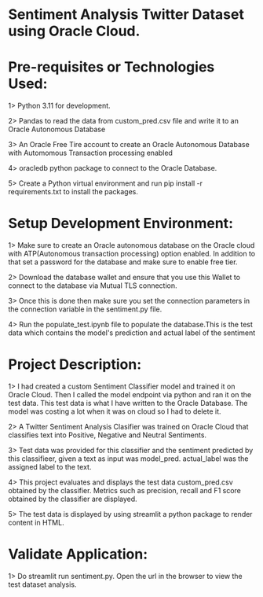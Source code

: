 # Sentiment Analysis Twitter Dataset using Oracle Cloud.

# Pre-requisites or Technologies Used:

1> Python 3.11 for development.

2> Pandas to read the data from custom_pred.csv file and write it to an Oracle Autonomous Database

3> An Oracle Free Tire account to create an Oracle Autonomous Database with Automomous Transaction processing enabled

4> oracledb python package to connect to the Oracle Database.

5> Create a Python virtual environment and run pip install -r requirements.txt to install the packages.

# Setup Development Environment:

1> Make sure to create an Oracle autonomous database on the Oracle cloud with ATP(Autonomous transaction processing) option enabled. In addition to that set a password for the database and make sure to enable free tier.

2> Download the database wallet and ensure that you use this Wallet to connect to the database via Mutual TLS connection.

3> Once this is done then make sure you set the connection parameters in the connection variable in the sentiment.py file.

4> Run the populate_test.ipynb file to populate the database.This is the test data which contains the model's prediction and actual label of the sentiment

# Project Description:

1> I had created a custom Sentiment Classifier model and trained it on Oracle Cloud. Then I called the model endpoint via python and ran it on the test data. This test data is what I have written to the Oracle Database. The model was costing a lot when it was on cloud so I had to delete it. 

2> A Twitter Sentiment Analysis Clasifier was trained on Oracle Cloud that classifies text into Positive, Negative and Neutral Sentiments. 

3> Test data was provided for this classifier and the sentiment predicted by this classifieer, given a text as input was model_pred. actual_label was the assigned label to the text.

4> This project evaluates and displays the test data custom_pred.csv obtained by the classifier. Metrics such as precision, recall and F1 score obtained by the classifier are displayed. 

5> The test data is displayed by using streamlit a python package to render content in HTML.

# Validate Application:

1> Do streamlit run sentiment.py. Open the url in the browser to view the test dataset analysis.











